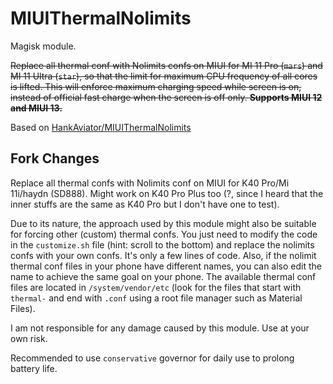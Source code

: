 # MIUIThermalNolimits
Magisk module.

~~Replace all thermal conf with Nolimits confs on MIUI for MI 11 Pro (`mars`) and MI 11 Ultra (`star`), so that the limit for maximum CPU frequency of all cores is lifted. This will enforce maximum charging speed while screen is on, instead of official fast charge when the screen is off only. **Supports MIUI 12 and MIUI 13.**~~

Based on [HankAviator/MIUIThermalNolimits](https://github.com/HankAviator/MIUIThermalNolimits)

## Fork Changes
Replace all thermal confs with Nolimits conf on MIUI for K40 Pro/Mi 11i/haydn (SD888). Might work on K40 Pro Plus too (?, since I heard that the inner stuffs are the same as K40 Pro but I don't have one to test).

Due to its nature, the approach used by this module might also be suitable for forcing other (custom) thermal confs. You just need to modify the code in the `customize.sh` file (hint: scroll to the bottom) and replace the nolimits confs with your own confs. It's only a few lines of code. Also, if the nolimit thermal conf files in your phone have different names, you can also edit the name to achieve the same goal on your phone. The available thermal conf files are located in `/system/vendor/etc` (look for the files that start with `thermal-` and end with `.conf` using a root file manager such as Material Files).

I am not responsible for any damage caused by this module. Use at your own risk.

Recommended to use `conservative` governor for daily use to prolong battery life.
